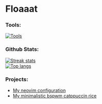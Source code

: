 <h1 style="align: center;">Floaaat</h1>

### Tools:
[![Tools](https://skillicons.dev/icons?i=py,fastapi,rust,html,css,lua,bash,markdown,sqlite,git,github,replit,neovim,vscode,pycharm,arch,ubuntu,raspberrypi&perline=9)]()

### Github Stats:
[![Streak stats](https://streak-stats.demolab.com/?user=floaaat&theme=nord)]()\
[![Top langs](https://github-readme-stats.vercel.app/api/top-langs/?username=floaaat&layout=compact&theme=nord)]()

### Projects:
- [My neovim configuration](https://github.com/floaaat/neovim-config)
- [My minimalistic bspwm catppuccin rice](https://github.com/floaaat/bspwm-catppuccin-dotfiles)
